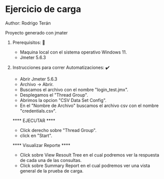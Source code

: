 # Ejercicio de carga 
Author: Rodrigo Terán

Proyecto generado con jmater  

1. Prerequisitos: 📃
   
   
   -  Maquina local con el sistema operativo Windows 11.
   -  Jmeter 5.6.3

2. Instrucciones para correr Automatizaciones: ✔️
   - Abrir Jmeter 5.6.3
   - Archivo -> Abrir.
   - Buscamos el archivo con el nombre "login_test.jmx".
   - Desplegamos el "Thread Group".
   - Abrimos la opcion "CSV Data Set Config".
   - En el "Nombre de Archivo" buscamos el archivo csv con el nombre "credentials.csv".
  
  
   **** EJECUTAR ****

   - Click derecho sobre "Thread Group".
   - click en "Start".
   
   **** Visualizar Reporte ****

   - Click sobre  View Resoult Tree en el cual podremos ver la respuesta de cada una de las consultas.
   - Click sobre  Summary Report en el cual podremos ver una vista general de la prueba de carga.
   
  
